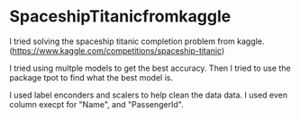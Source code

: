 # SpaceshipTitanicfromkaggle
I tried solving the spaceship titanic completion problem from kaggle. (https://www.kaggle.com/competitions/spaceship-titanic)

I tried using multple models to get the best accuracy. Then I tried to use the package tpot to find what the best model is. 

I used label enconders and scalers to help clean the data data. I used even column execpt for "Name", and "PassengerId".

